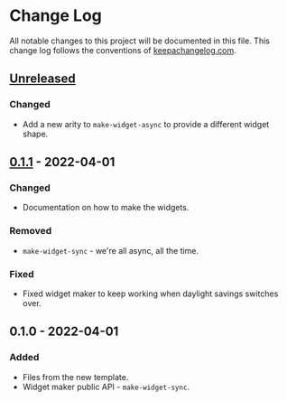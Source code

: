 # Change Log
All notable changes to this project will be documented in this file. This change log follows the conventions of [keepachangelog.com](http://keepachangelog.com/).

## [Unreleased]
### Changed
- Add a new arity to `make-widget-async` to provide a different widget shape.

## [0.1.1] - 2022-04-01
### Changed
- Documentation on how to make the widgets.

### Removed
- `make-widget-sync` - we're all async, all the time.

### Fixed
- Fixed widget maker to keep working when daylight savings switches over.

## 0.1.0 - 2022-04-01
### Added
- Files from the new template.
- Widget maker public API - `make-widget-sync`.

[Unreleased]: https://github.com/your-name/gems/compare/0.1.1...HEAD
[0.1.1]: https://github.com/your-name/gems/compare/0.1.0...0.1.1
